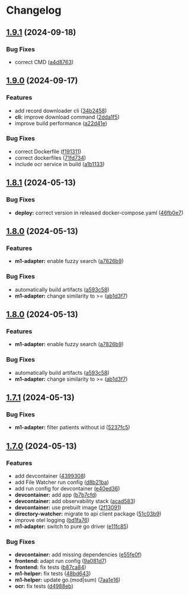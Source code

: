 # Changelog

## [1.9.1](https://github.com/dgmann/document-manager/compare/v1.9.0...v1.9.1) (2024-09-18)


### Bug Fixes

* correct CMD ([a4d8763](https://github.com/dgmann/document-manager/commit/a4d8763ef4d8ed49acf4f82f37b98ecab633da3b))

## [1.9.0](https://github.com/dgmann/document-manager/compare/v1.8.1...v1.9.0) (2024-09-17)


### Features

* add record downloader cli ([34b2458](https://github.com/dgmann/document-manager/commit/34b24583f6cbc4e7e65977b5ad02dda1375a0ef9))
* **cli:** improve download command ([2dda1f5](https://github.com/dgmann/document-manager/commit/2dda1f5034cd1528ad9a6acc6847bec4bb6fc843))
* improve build performance ([a22d41e](https://github.com/dgmann/document-manager/commit/a22d41ebcc1db80e1f5c8e2a3c9ff8bc2d562551))


### Bug Fixes

* correct Dockerfile ([f191311](https://github.com/dgmann/document-manager/commit/f191311c6041d3ddb5b2cfee1b1066fc96b2ace6))
* correct dockerfiles ([71fd734](https://github.com/dgmann/document-manager/commit/71fd7347e5024980ed0b72aa2bee23ec96baa6fd))
* include ocr service in build ([a1b1133](https://github.com/dgmann/document-manager/commit/a1b11334965ee4e30c7cc23b4d3b84ee2e063a3f))

## [1.8.1](https://github.com/dgmann/document-manager/compare/v1.8.0...v1.8.1) (2024-05-13)


### Bug Fixes

* **deploy:** correct version in released docker-compose.yaml ([46fb0e7](https://github.com/dgmann/document-manager/commit/46fb0e730f1c2689d8be7a4a3846bbf29a96ccf7))

## [1.8.0](https://github.com/dgmann/document-manager/compare/v1.7.1...v1.8.0) (2024-05-13)


### Features

* **m1-adapter:** enable fuzzy search ([a7826b9](https://github.com/dgmann/document-manager/commit/a7826b967c99e3fc3a508d540f4db1eb9dcb4d15))


### Bug Fixes

* automatically build artifacts ([a593c58](https://github.com/dgmann/document-manager/commit/a593c58e2dff0aabf8f228a1c61a9c0d91484015))
* **m1-adapter:** change similarity to &gt;= ([ab1d3f7](https://github.com/dgmann/document-manager/commit/ab1d3f75ef214eaf7077b6b0dfbd1e091da477bb))

## [1.8.0](https://github.com/dgmann/document-manager/compare/v1.7.1...v1.8.0) (2024-05-13)


### Features

* **m1-adapter:** enable fuzzy search ([a7826b9](https://github.com/dgmann/document-manager/commit/a7826b967c99e3fc3a508d540f4db1eb9dcb4d15))


### Bug Fixes

* automatically build artifacts ([a593c58](https://github.com/dgmann/document-manager/commit/a593c58e2dff0aabf8f228a1c61a9c0d91484015))
* **m1-adapter:** change similarity to &gt;= ([ab1d3f7](https://github.com/dgmann/document-manager/commit/ab1d3f75ef214eaf7077b6b0dfbd1e091da477bb))

## [1.7.1](https://github.com/dgmann/document-manager/compare/v1.7.0...v1.7.1) (2024-05-13)


### Bug Fixes

* **m1-adapter:** filter patients without id ([5237fc5](https://github.com/dgmann/document-manager/commit/5237fc5967cbf060a140cdbe6132ea8b07de1657))

## [1.7.0](https://github.com/dgmann/document-manager/compare/v1.6.4...v1.7.0) (2024-05-13)


### Features

* add devcontainer ([4399308](https://github.com/dgmann/document-manager/commit/43993089be84125eb26dda698631331cbb6946b3))
* add File Watcher run config ([d8b21ba](https://github.com/dgmann/document-manager/commit/d8b21bafb75938a6f2fc021826158597d00140d3))
* add run config for devcontainer ([e40ed36](https://github.com/dgmann/document-manager/commit/e40ed36dc0ee3cca68e82bae2561bba59d6b1d0b))
* **devcontainer:** add app ([b7b7cfd](https://github.com/dgmann/document-manager/commit/b7b7cfd69b50a12410eaad7beaa9f176d9814c8c))
* **devcontainer:** add observability stack ([acad583](https://github.com/dgmann/document-manager/commit/acad5834f4c7789b8b0c244a275a1fee135f2016))
* **devcontainer:** use prebuilt image ([2f13091](https://github.com/dgmann/document-manager/commit/2f130914ccc3a83158d1ebca4a258b490d400c61))
* **directory-watcher:** migrate to api client package ([51c03b9](https://github.com/dgmann/document-manager/commit/51c03b976b147c5da771fe27f3bc746c123f3dc7))
* improve otel logging ([bd1fa76](https://github.com/dgmann/document-manager/commit/bd1fa76641f6e75125ae218550184bb2724b5125))
* **m1-adapter:** switch to pure go driver ([e11fc85](https://github.com/dgmann/document-manager/commit/e11fc8563d210fdcb9ed233a860f0b9e0cff8393))


### Bug Fixes

* **devcontainer:** add missing dependencies ([e55fe0f](https://github.com/dgmann/document-manager/commit/e55fe0f01fd4f6c790891c51592351ac2583cdd4))
* **frontend:** adapt run config ([9a081d7](https://github.com/dgmann/document-manager/commit/9a081d7fb8a17714790db8d230e052c3968daee9))
* **frontend:** fix tests ([b87ca84](https://github.com/dgmann/document-manager/commit/b87ca847e25c023cad6f2bf7bbdd75f85a3d2a67))
* **m1-helper:** fix tests ([48bd643](https://github.com/dgmann/document-manager/commit/48bd643360d11eb41fcb6343138c74447e25899f))
* **m1-helper:** update go.(mod|sum) ([7aa1e16](https://github.com/dgmann/document-manager/commit/7aa1e16d3d778a428c89b34e638719530c3d2056))
* **ocr:** fix tests ([d4988eb](https://github.com/dgmann/document-manager/commit/d4988eb2d4b405439e9621ef43e473cf93a71b4a))
